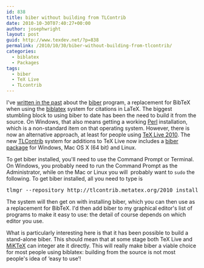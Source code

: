 ```yaml
---
id: 838
title: biber without building from TLContrib
date: 2010-10-30T07:40:27+00:00
author: josephwright
layout: post
guid: http://www.texdev.net/?p=838
permalink: /2010/10/30/biber-without-building-from-tlcontrib/
categories:
  - biblatex
  - Packages
tags:
  - biber
  - TeX Live
  - TLcontrib
---
```

I've <a href="http://www.texdev.net/index.php?s=biber">written in the past</a> about the <a title="Biber: BibTeX replacement for biblatex" href="http://biblatex-biber.sourceforge.net/">biber</a> program, a replacement for BibTeX when using the <a title="Bibliographies in LaTeX using BibTeX for sorting only" href="http://ctan.org/pkg/biblatex">biblatex</a> system for citations in LaTeX. The biggest stumbling block to using biber to date has been the need to build it from the source. On Windows, that also means getting a working <a title="Strawberry Perl for Windows" href="http://strawberryperl.com/">Perl</a> installation, which is a non-standard item on that operating system. However, there is now an alternative approach, at least for people using <a title="TeX Live" href="http://www.tug.org/texlive">TeX Live 2010</a>. The new <a title="TLContrib" href="http://tlcontrib.metatex.org/">TLContrib</a> system for additions to TeX Live now includes a <a href="http://tlcontrib.metatex.org/">biber package</a> for Windows, Mac OS X (64 bit) and Linux.

To get biber installed, you'll need to use the Command Prompt or Terminal. On Windows, you probably need to run the Command Prompt as the Administrator, while on the Mac or Linux you will  probably want to <code>sudo</code> the following. To get biber installed, all you need to type is

<pre>tlmgr --repository http://tlcontrib.metatex.org/2010 install biber</pre>

The system will then get on with installing biber, which you can then use as a replacement for BibTeX. I'd then add biber to my graphical editor's list of programs to make it easy to use: the detail of course depends on which editor you use.

What is particularly interesting here is that it has been possible to build a stand-alone biber. This should mean that at some stage both TeX Live and <a title="MiKTeX" href="http://www.miktex.org/">MiKTeX</a> can integer ate it directly. This will really make biber a viable choice for most people using biblatex: building from the source is not most people's idea of ‘easy to use’!
